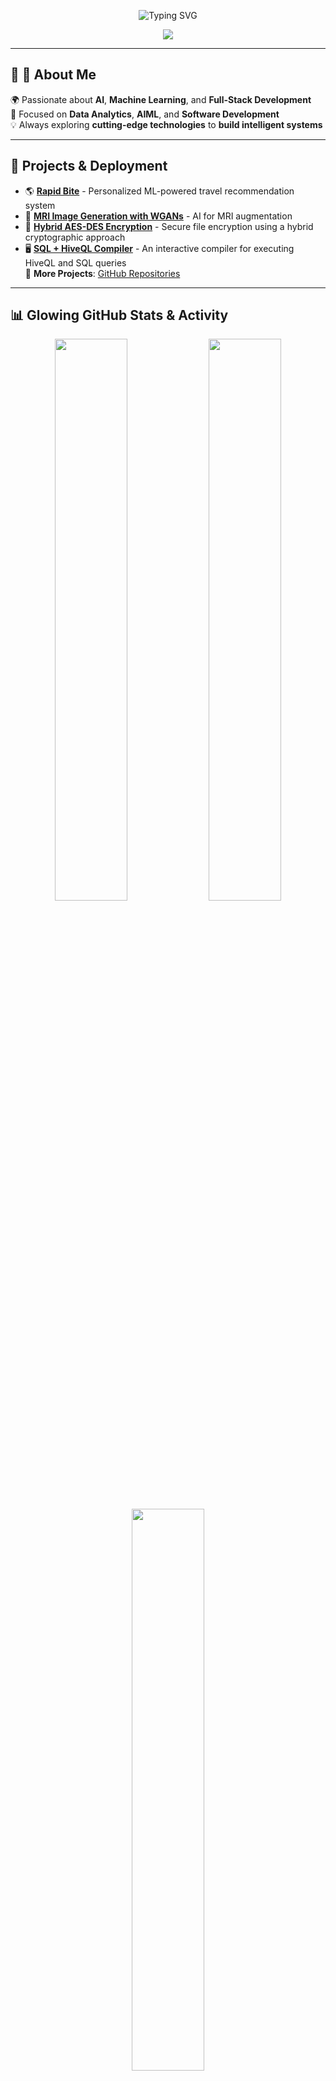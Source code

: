 <!-- Animated Gradient Background - Fixed -->
<p align="center">
  <img src="https://readme-typing-svg.demolab.com?font=Fira+Code&weight=600&size=30&pause=1000&color=FFD700&center=true&vCenter=true&width=1000&lines=Hey+There!+👋+Welcome+to+My+GitHub+Universe;AI+Enthusiast+🚀+|+ML+Practitioner+|+Full-Stack+Dev;Building+Smart+and+Intelligent+Systems;Lifelong+Learner+and+Tech+Explorer+🌍;Let's+Innovate+Together!+🔥" alt="Typing SVG" />
</p>


<!-- Fixed & Vibrant Header -->
<p align="center">
  <img src="https://capsule-render.vercel.app/api?type=waving&color=FF0080,8000FF,39FF14&height=250&section=header&text=🚀%20Amanulla%20Kesaratti!%20🚀&fontSize=45&fontColor=FFFFFF&animation=fadeIn&fontAlignY=40" />
</p>


---

## 🎨 **🌟 About Me**
🌍 Passionate about **AI**, **Machine Learning**, and **Full-Stack Development**  
🚀 Focused on **Data Analytics**, **AIML**, and **Software Development**  
💡 Always exploring **cutting-edge technologies** to **build intelligent systems**  

---

## 🚀 **Projects & Deployment**
- 🌎 **[Rapid Bite](https://github.com/amandk1991/Rapid-Bite)** - Personalized ML-powered travel recommendation system  
- 🧠 **[MRI Image Generation with WGANs](https://github.com/amandk1991/Brain-MRI-Augmentation-Using-GAN)** - AI for MRI augmentation  
- 🔐 **[Hybrid AES-DES Encryption](https://github.com/amandk1991/HYBRID-AES-DES-ENCRYPTION)** - Secure file encryption using a hybrid cryptographic approach
- 🖥️ **[SQL + HiveQL Compiler](https://bucolic-pegasus-7f35fb.netlify.app/)** - An interactive compiler for executing HiveQL and SQL queries  
🔗 **More Projects**: [GitHub Repositories](https://github.com/amandk1991?tab=repositories)


---
## 📊 **Glowing GitHub Stats & Activity**

<!-- GitHub Stats -->
<p align="center">
  <!-- GitHub Stats Card -->
  <img src="https://github-readme-stats.vercel.app/api?username=amandk1991&show_icons=true&theme=radical&hide_border=true&bg_color=000000&text_color=ffffff&title_color=FFD700&icon_color=FFDD00" width="48%" />
  
  <!-- GitHub Streak Stats -->
  <img src="https://streak-stats.demolab.com?user=amandk1991&theme=radical&hide_border=true&background=000000&ring=FFD700&fire=FFDD00&currStreakLabel=39FF14" width="48%" />

  <!-- Most Used Languages -->
  <img src="https://github-readme-stats.vercel.app/api/top-langs/?username=amandk1991&langs_count=8&layout=compact&theme=radical&hide_border=true&bg_color=000000&title_color=FFD700&text_color=FFFFFF" width="48%" />
</p>

---

## 🎭 **Activity Graph**
<p align="center">
  <img src="https://github-readme-activity-graph.vercel.app/graph?username=amandk1991&theme=react-dark&bg_color=000000&color=FFD700&line=FF00FF&point=39FF14&area=true&hide_border=true" width="100%" />
</p>

---


## 🎨 **🔗 Reach Out & Connect**
<p align="center">
  <a href="mailto:aman.at.job.02@gmail.com"><img src="https://img.shields.io/badge/Gmail-D14836?style=for-the-badge&logo=gmail&logoColor=white"></a>
  <a href="https://www.linkedin.com/in/amanulla-kesaratti-a4148923a/"><img src="https://img.shields.io/badge/LinkedIn-0077B5?style=for-the-badge&logo=linkedin&logoColor=white"></a>
</p>
